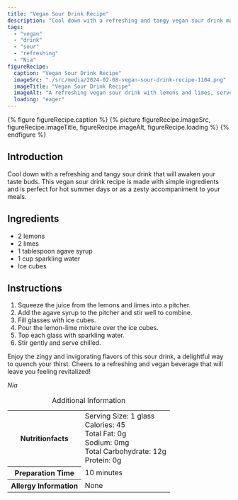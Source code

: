 ```yaml
---
title: "Vegan Sour Drink Recipe"
description: "Cool down with a refreshing and tangy vegan sour drink made with lemons, limes, and a hint of sweetness from agave syrup. Perfect for hot summer days!"
tags:
  - "vegan"
  - "drink"
  - "sour"
  - "refreshing"
  - "Nia"
figureRecipe: 
  caption: "Vegan Sour Drink Recipe"
  imageSrc: "./src/media/2024-02-08-vegan-sour-drink-recipe-1104.png"
  imageTitle: "Vegan Sour Drink Recipe"
  imageAlt: "A refreshing vegan sour drink with lemons and limes, served in glasses with ice cubes, against a clean and simplistic table setup."
  loading: "eager"
---
```


{% figure figureRecipe.caption %}
{% picture figureRecipe.imageSrc, figureRecipe.imageTitle, figureRecipe.imageAlt, figureRecipe.loading %}
{% endfigure %}

## Introduction

Cool down with a refreshing and tangy sour drink that will awaken your taste buds. This vegan sour drink recipe is made with simple ingredients and is perfect for hot summer days or as a zesty accompaniment to your meals.

## Ingredients

- 2 lemons
- 2 limes
- 1 tablespoon agave syrup
- 1 cup sparkling water
- Ice cubes

## Instructions

1. Squeeze the juice from the lemons and limes into a pitcher.
2. Add the agave syrup to the pitcher and stir well to combine.
3. Fill glasses with ice cubes.
4. Pour the lemon-lime mixture over the ice cubes.
5. Top each glass with sparkling water.
6. Stir gently and serve chilled.

Enjoy the zingy and invigorating flavors of this sour drink, a delightful way to quench your thirst. Cheers to a refreshing and vegan beverage that will leave you feeling revitalized!

*Nia*

<table><caption class='sr-only'>Additional Information</caption><tr><th>Nutritionfacts</th><td>Serving Size: 1 glass<br />
Calories: 45<br />
Total Fat: 0g<br />
Sodium: 0mg<br />
Total Carbohydrate: 12g<br />
Protein: 0g&nbsp;</td></tr><tr><th>Preparation Time</th><td>10 minutes&nbsp;</td></tr><tr><th>Allergy Information</th><td>None&nbsp;</td></tr></table>

